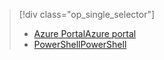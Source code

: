 > [!div class="op_single_selector"]
> * [<span data-ttu-id="9414e-101">Azure Portal</span><span class="sxs-lookup"><span data-stu-id="9414e-101">Azure portal</span></span>](../articles/devtest-lab/devtest-lab-create-template.md)
> * [<span data-ttu-id="9414e-102">PowerShell</span><span class="sxs-lookup"><span data-stu-id="9414e-102">PowerShell</span></span>](../articles/devtest-lab/devtest-lab-create-custom-image-from-vhd-using-powershell.md)
